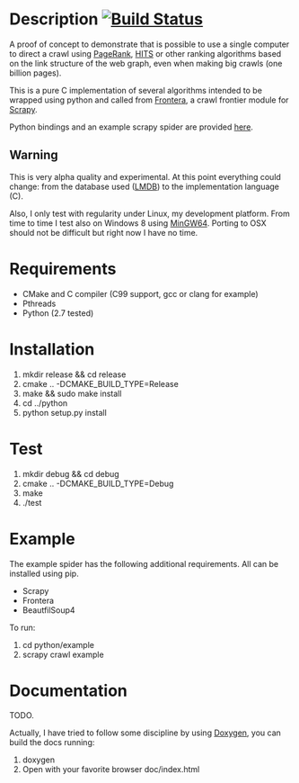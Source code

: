 # Description [![Build Status](https://travis-ci.org/plafl/aduana.svg?branch=master)](https://travis-ci.org/plafl/aduana)
A proof of concept to demonstrate that is possible to
use a single computer to direct a crawl using
[PageRank](http://en.wikipedia.org/wiki/PageRank),
[HITS](http://en.wikipedia.org/wiki/HITS_algorithm) or other ranking
algorithms based on the link structure of the web graph, even when
making big crawls (one billion pages).

This is a pure C implementation of several algorithms intended to be
wrapped using python and called from
[Frontera](https://github.com/scrapinghub/frontera), a crawl frontier
module for [Scrapy](https://github.com/scrapy/scrapy).

Python bindings and an example scrapy spider are provided
[here](python/example).

## Warning
This is very alpha quality and experimental. At this point everything
could change: from the database used ([LMDB](http://symas.com/mdb/))
to the implementation language (C).

Also, I only test with regularity under Linux, my development
platform. From time to time I test also on Windows 8 using
[MinGW64](http://mingw-w64.yaxm.org/doku.php). Porting to OSX should
not be difficult but right now I have no time.


# Requirements
- CMake and C compiler (C99 support, gcc or clang for example)
- Pthreads
- Python (2.7 tested)

# Installation
1. mkdir release && cd release
2. cmake .. -DCMAKE_BUILD_TYPE=Release
3. make && sudo make install
4. cd ../python
5. python setup.py install

# Test
1. mkdir debug && cd debug
2. cmake .. -DCMAKE_BUILD_TYPE=Debug
3. make
4. ./test

# Example
The example spider has the following additional requirements. All can
be installed using pip.

- Scrapy
- Frontera
- BeautfilSoup4

To run:

1. cd python/example
2. scrapy crawl example

# Documentation

TODO.

Actually, I have tried to follow some discipline by using
[Doxygen](http://www.stack.nl/~dimitri/doxygen/), you can build the
docs running:

1. doxygen
2. Open with your favorite browser doc/index.html
